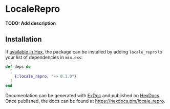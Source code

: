 # LocaleRepro

**TODO: Add description**

## Installation

If [available in Hex](https://hex.pm/docs/publish), the package can be installed
by adding `locale_repro` to your list of dependencies in `mix.exs`:

```elixir
def deps do
  [
    {:locale_repro, "~> 0.1.0"}
  ]
end
```

Documentation can be generated with [ExDoc](https://github.com/elixir-lang/ex_doc)
and published on [HexDocs](https://hexdocs.pm). Once published, the docs can
be found at <https://hexdocs.pm/locale_repro>.

